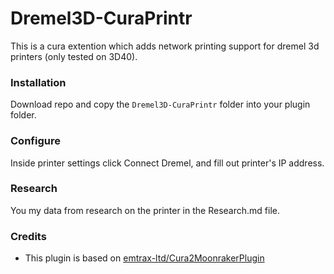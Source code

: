 # Dremel3D-CuraPrintr

This is a cura extention which adds network printing support for dremel 3d printers (only tested on 3D40).


### Installation
Download repo and copy the `Dremel3D-CuraPrintr` folder into your plugin folder. 

### Configure
Inside printer settings click Connect Dremel, and fill out printer's IP address. 

### Research
You my data from research on the printer in the Research.md file.

### Credits
- This plugin is based on [emtrax-ltd/Cura2MoonrakerPlugin](https://github.com/emtrax-ltd/Cura2MoonrakerPlugin)
